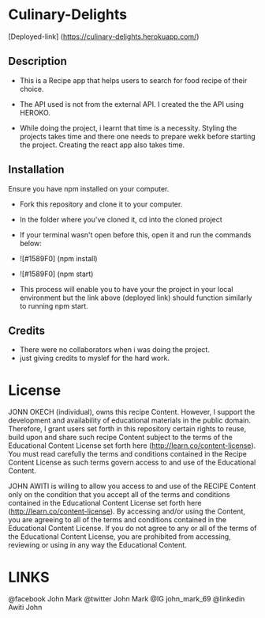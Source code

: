 # Culinary-Delights


[Deployed-link] (https://culinary-delights.herokuapp.com/)


## Description

- This is a Recipe app that helps users to search for food recipe of their choice.

- The API used is not from the external API. I created the the API using HEROKO.

- While doing the project, i learnt that time is a necessity. Styling the projects takes time and there one needs to prepare wekk before starting the project. Creating the react app also takes time.

## Installation
Ensure you have npm installed on your computer.

- Fork this repository and clone it to your computer.
- In the folder where you've cloned it, cd into the cloned project
- If your terminal wasn't open before this, open it and run the commands below:

- ![#1589F0] (npm install)
- ![#1589F0] (npm start)

- This process will enable you to have your the project in your local environment but the link above (deployed link) should function similarly to running npm start.


## Credits
- There were no collaborators when i was doing the project.
- just giving credits to myslef for the hard work.

# License
JONN OKECH (individual), owns this recipe Content. However, I support the development and availability of educational materials in the public domain. Therefore, I grant users set forth in this repository certain rights to reuse, build upon and share such recipe Content subject to the terms of the Educational Content License set forth here (http://learn.co/content-license). You must read carefully the terms and conditions contained in the Recipe Content License as such terms govern access to and use of the Educational Content.

JOHN AWITI is willing to allow you access to and use of the RECIPE Content only on the condition that you accept all of the terms and conditions contained in the Educational Content License set forth here (http://learn.co/content-license). By accessing and/or using the  Content, you are agreeing to all of the terms and conditions contained in the Educational Content License. If you do not agree to any or all of the terms of the Educational Content License, you are prohibited from accessing, reviewing or using in any way the Educational Content.

# LINKS
@facebook  John Mark
@twitter    John Mark
@IG         john_mark_69
@linkedin   Awiti John
